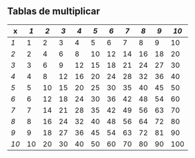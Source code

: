 ## Tablas de multiplicar

|  x  |  _1_  |  _2_  |  _3_  |  _4_  |  _5_  |  _6_  |  _7_  |  _8_  |  _9_  |  _10_ |
|---- |---- |---- |---- |---- |---- |---- |---- |---- |---- |---- |
|  *1*  |  1  |  2  |  3  |  4  |  5  |  6  |  7  |  8  |  9  |  10 |
|  *2* |  2  |  4  |  6  |  8  | 10 |  12 |  14 |  16 |  18 |  20 |
|  *3* |  3  |  6  |  9  |  12 | 15 |  18 |  21 |  24 |  27 |  30 |
|  *4* |  4  |  8  |  12 | 16 |  20 |  24 |  28 |  32 |  36 |  40 |
|  *5* |  5  | 10 |  15 |  20 | 25 |  30 |  35 |  40 |  45 |  50 |
|  *6* |  6  | 12 |  18 |  24 | 30 |  36 |  42 |  48 |   54 |  60 |
|  *7* |  7  | 14 |  21 |  28 | 35 |  42 |  49 |  56 |   63 |  70 |
|  *8* |  8  | 16 |  24 |  32 | 40 |  48 |  56 |  64 |   72 |  80 |
|  *9* |  9  | 18 |  27 |  36 | 45 |  54 |  63 |  72 |   81 |  90 |
| *10* | 10 | 20 |  30 |  40 | 50 |  60 |  70 |  80 |   90 | 100 |
